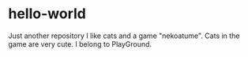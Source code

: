 # hello-world
Just another repository
I like cats and a game "nekoatume". Cats in the game are very cute.
I belong to PlayGround.
